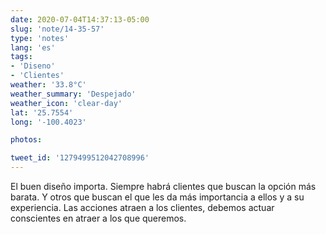 ```yaml
---
date: 2020-07-04T14:37:13-05:00
slug: 'note/14-35-57'
type: 'notes'
lang: 'es'
tags:
- 'Diseno'
- 'Clientes'
weather: '33.8°C'
weather_summary: 'Despejado'
weather_icon: 'clear-day'
lat: '25.7554'
long: '-100.4023'

photos:

tweet_id: '1279499512042708996'
---
```

El buen diseño importa. Siempre habrá clientes que buscan la opción más barata. Y otros que buscan el que les da más importancia a ellos y a su experiencia. Las acciones atraen a los clientes, debemos actuar conscientes en atraer a los que queremos.   